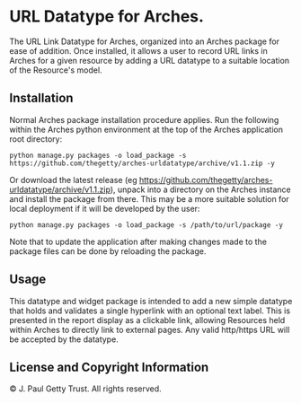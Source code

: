 # URL Datatype for Arches.

The URL Link Datatype for Arches, organized into an Arches package for ease of addition. Once installed, it allows a user to record URL links in Arches for a given resource by adding a URL datatype to a suitable location of the Resource's model.

## Installation

Normal Arches package installation procedure applies. Run the following within the Arches python environment at the top of the Arches application root directory:

    python manage.py packages -o load_package -s https://github.com/thegetty/arches-urldatatype/archive/v1.1.zip -y 

Or download the latest release (eg https://github.com/thegetty/arches-urldatatype/archive/v1.1.zip), unpack into a directory on the Arches instance and install the package from there. This may be a more suitable solution for local deployment if it will be developed by the user:

    python manage.py packages -o load_package -s /path/to/url/package -y

Note that to update the application after making changes made to the package files can be done by reloading the package.

## Usage

This datatype and widget package is intended to add a new simple datatype that holds and validates a single hyperlink with an optional text label. This is presented in the report display as a clickable link, allowing Resources held within Arches to directly link to external pages. Any valid http/https URL will be accepted by the datatype.

## License and Copyright Information
 
© J. Paul Getty Trust.  All rights reserved.
